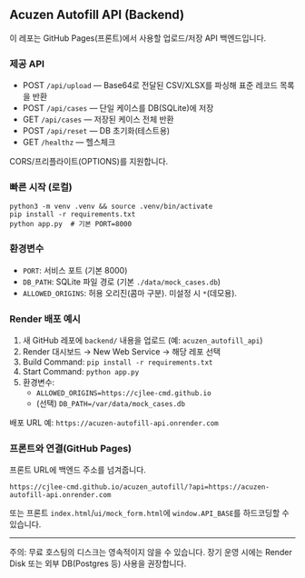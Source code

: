 ## Acuzen Autofill API (Backend)

이 레포는 GitHub Pages(프론트)에서 사용할 업로드/저장 API 백엔드입니다.

### 제공 API

- POST `/api/upload` — Base64로 전달된 CSV/XLSX를 파싱해 표준 레코드 목록을 반환
- POST `/api/cases` — 단일 케이스를 DB(SQLite)에 저장
- GET `/api/cases` — 저장된 케이스 전체 반환
- POST `/api/reset` — DB 초기화(테스트용)
- GET `/healthz` — 헬스체크

CORS/프리플라이트(OPTIONS)를 지원합니다.

### 빠른 시작 (로컬)

```
python3 -m venv .venv && source .venv/bin/activate
pip install -r requirements.txt
python app.py  # 기본 PORT=8000
```

### 환경변수

- `PORT`: 서비스 포트 (기본 8000)
- `DB_PATH`: SQLite 파일 경로 (기본 `./data/mock_cases.db`)
- `ALLOWED_ORIGINS`: 허용 오리진(콤마 구분). 미설정 시 `*`(데모용).

### Render 배포 예시

1) 새 GitHub 레포에 `backend/` 내용을 업로드 (예: `acuzen_autofill_api`)
2) Render 대시보드 → New Web Service → 해당 레포 선택
3) Build Command: `pip install -r requirements.txt`
4) Start Command: `python app.py`
5) 환경변수:
   - `ALLOWED_ORIGINS=https://cjlee-cmd.github.io`
   - (선택) `DB_PATH=/var/data/mock_cases.db`

배포 URL 예: `https://acuzen-autofill-api.onrender.com`

### 프론트와 연결(GitHub Pages)

프론트 URL에 백엔드 주소를 넘겨줍니다.

```
https://cjlee-cmd.github.io/acuzen_autofill/?api=https://acuzen-autofill-api.onrender.com
```

또는 프론트 `index.html`/`ui/mock_form.html`에 `window.API_BASE`를 하드코딩할 수 있습니다.

---

주의: 무료 호스팅의 디스크는 영속적이지 않을 수 있습니다. 장기 운영 시에는 Render Disk 또는 외부 DB(Postgres 등) 사용을 권장합니다.

